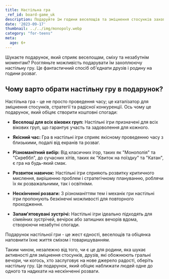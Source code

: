 ```yaml
---
title: Настільна гра
_ref_id: board-game_uk
description: Подаруйте їм години веселощів та зміцнення стосунків захопливою настільною грою.
date: '2023-09-17'
thumbnail: ../../img/monopoly.webp
category: "for-teens"
meta:
  age: 6+
---
```

Шукаєте подарунок, який сприяє веселощам, сміху та незабутнім моментам? Розгляньте можливість подарувати їм захоплюючу настільну гру. Це фантастичний спосіб об'єднати друзів і родину на години розваг.

## Чому варто обрати настільну гру в подарунок?

Настільна гра - це не просто проведення часу; це каталізатор для зміцнення стосунків, стратегії та радісної конкуренції. Ось чому це подарунок, який обіцяє створити коштовні спогади:

- **Веселощі для всіх вікових груп:** Настільні ігри призначені для всіх вікових груп, що гарантує участь та задоволення для кожного.

- **Якісний час:** Гра в настільні ігри сприяє якісному проведенню часу з близькими, подалі від екранів та розваг.

- **Різноманітний вибір:** Від класичних ігор, таких як "Монополія" та "Скреббл", до сучасних хітів, таких як "Квиток на поїздку" та "Катан", є гра на будь-який смак.

- **Розвиток навичок:** Настільні ігри сприяють розвитку критичного мислення, вирішенню проблем і стратегічному плануванню, роблячи їх як розважальними, так і освітніми.

- **Нескінченні розваги:** З різноманіттям тем і механік гри настільні ігри пропонують безкінечні можливості для повторного проходження.

- **Запам'ятовувані зустрічі:** Настільні ігри ідеально підходять для сімейних зустрічей, вечірок або затишних вечорів вдома, створюючи незабутні спогади.

Подарунок настільної гри - це жест єдності, веселощів та обіцянка наповнити їхнє життя сміхом і товаришуванням.

Таким чином, незалежно від того, чи є це для родини, яка шукає активності для зміцнення стосунків, друзів, які обожнюють гральні вечори, чи когось, хто заслуговує на нове джерело радості, оберіть настільну гру. Це подарунок, який обіцяє наближати людей одне до одного та надихати на нескінченні розваги.
